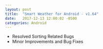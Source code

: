 ```yaml
---
layout: post
title:  "Smart Weather for Android - v1.64"
date:   2017-12-13 12:00:02 -0500
categories: Android
---
```


- Resolved Sorting Related Bugs
- Minor Improvements and Bug Fixes
